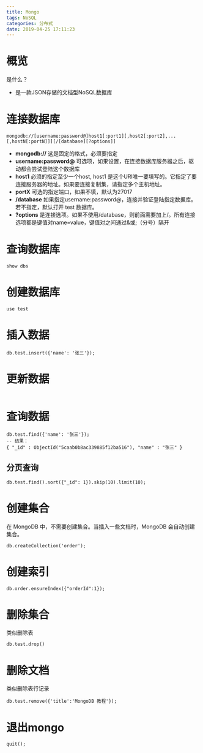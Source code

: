 ```yaml
---
title: Mongo
tags: NoSQL
categories: 分布式
date: 2019-04-25 17:11:23
---
```




# 概览

是什么？

- 是一款JSON存储的文档型NoSQL数据库



# 连接数据库

```mongo
mongodb://[username:password@]host1[:port1][,host2[:port2],...[,hostN[:portN]]][/[database][?options]]
```

- **mongodb://** 这是固定的格式，必须要指定
- **username:password@** 可选项，如果设置，在连接数据库服务器之后，驱动都会尝试登陆这个数据库
- **host1** 必须的指定至少一个host, host1 是这个URI唯一要填写的。它指定了要连接服务器的地址。如果要连接复制集，请指定多个主机地址。
- **portX** 可选的指定端口，如果不填，默认为27017
- **/database** 如果指定username:password@，连接并验证登陆指定数据库。若不指定，默认打开 test 数据库。
- **?options** 是连接选项。如果不使用/database，则前面需要加上/。所有连接选项都是键值对name=value，键值对之间通过&或;（分号）隔开



# 查询数据库

```mongo
show dbs
```



# 创建数据库

```mongo
use test
```



# 插入数据

```mongo
db.test.insert({'name': '张三'});
```



# 更新数据

```sql

```



# 查询数据

```mongo
db.test.find({'name': '张三'});
-- 结果：
{ "_id" : ObjectId("5caab0b8ac339885f12ba516"), "name" : "张三" }
```



## 分页查询

```mongo
db.test.find().sort({"_id": 1}).skip(10).limit(10);
```





# 创建集合

在 MongoDB 中，不需要创建集合。当插入一些文档时，MongoDB 会自动创建集合。

```shell
db.createCollection('order');
```



# 创建索引

```shell
db.order.ensureIndex({"orderId":1});
```



# 删除集合

类似删除表

```mongo
db.test.drop()
```



# 删除文档

类似删除表行记录

```mongo
db.test.remove({'title':'MongoDB 教程'});
```



# 退出mongo

```mongo
quit();
```

